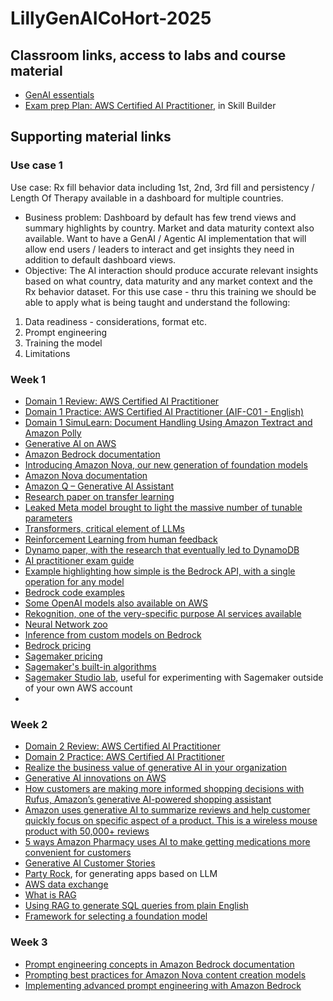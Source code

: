 # LillyGenAICoHort-2025


## Classroom links, access to labs and course material
- [GenAI essentials](https://us-east-1.student.classrooms.aws.training/class/ilt%23tBTURbADBXvHNFHCyc5dsh)
- [Exam prep Plan: AWS Certified AI Practitioner](https://skillbuilder.aws/learning-plan/3NRN71QZR2/exam-prep-plan-aws-certified-ai-practitioner-aifc01--english/FBV4STG94B), in Skill Builder

## Supporting material links

### Use case 1
Use case: Rx fill behavior data including 1st, 2nd, 3rd fill and persistency / Length Of 
Therapy available in a dashboard for multiple countries.
- Business problem: Dashboard by default has few trend views and summary highlights by 
country. Market and data maturity context also available. Want to have a GenAI / 
Agentic AI implementation that will allow end users / leaders to interact and get insights
they need in addition to default dashboard views. 
- Objective: The AI interaction should produce accurate relevant insights based on what 
country, data maturity and any market context and the Rx behavior dataset. For this use 
case - thru this training we should be able to apply what is being taught and understand 
the following: 

1. Data readiness - considerations, format etc.<br>
2. Prompt engineering <br>
3. Training the model <br>
4. Limitations<br>

### Week 1
- [Domain 1 Review: AWS Certified AI Practitioner](https://skillbuilder.aws/learn/G74NXHMDQB/domain-1-review-aws-certified-ai-practitioner--aifc01--english/GMVR9CDHYQ?parentId=FBV4STG94B)
- [Domain 1 Practice: AWS Certified AI Practitioner (AIF-C01 - English)](https://skillbuilder.aws/learn/QKUJ18Y3WV/domain-1-practice-aws-certified-ai-practitioner--aifc01--english/EYXQVB2QQ3?parentId=FBV4STG94B)
- [Domain 1 SimuLearn: Document Handling Using Amazon Textract and Amazon Polly](https://skillbuilder.aws/learn/VBDT6PK8D9/aws-simulearn-document-handling-using-amazon-textract-and-amazon-polly/FUHG9M7PUT?parentId=FBV4STG94B)
- [Generative AI on AWS](https://aws.amazon.com/ai/generative-ai/)
- [Amazon Bedrock documentation](https://docs.aws.amazon.com/bedrock/latest/userguide/what-is-bedrock.html)
- [Introducing Amazon Nova, our new generation of foundation models](https://www.aboutamazon.com/news/aws/amazon-nova-artificial-intelligence-bedrock-aws)
- [Amazon Nova documentation](https://docs.aws.amazon.com/nova/latest/userguide/what-is-nova.html)
- [Amazon Q – Generative AI Assistant](https://aws.amazon.com/q/)
- [Research paper on transfer learning](https://arxiv.org/pdf/2209.04594)
- [Leaked Meta model brought to light the massive number of tunable parameters](https://www.theverge.com/2023/3/8/23629362/meta-ai-language-model-llama-leak-online-misuse)
- [Transformers, critical element of LLMs](https://aws.amazon.com/what-is/transformers-in-artificial-intelligence/)
- [Reinforcement Learning from human feedback](https://aws.amazon.com/what-is/reinforcement-learning-from-human-feedback/)
- [Dynamo paper, with the research that eventually led to DynamoDB](https://www.allthingsdistributed.com/files/amazon-dynamo-sosp2007.pdf)
- [AI practitioner exam guide](https://d1.awsstatic.com/onedam/marketing-channels/website/aws/en_US/certification/approved/pdfs/docs-ai-practitioner/AWS-Certified-AI-Practitioner_Exam-Guide.pdf)
- [Example highlighting how simple is the Bedrock API, with a single operation for any model](https://docs.aws.amazon.com/bedrock/latest/userguide/bedrock-runtime_example_bedrock-runtime_InvokeModel_TitanText_section.html)
- [Bedrock code examples](https://docs.aws.amazon.com/bedrock/latest/userguide/service_code_examples_bedrock-runtime.html)
- [Some OpenAI models also available on AWS](https://aws.amazon.com/blogs/aws/openai-open-weight-models-now-available-on-aws/)
- [Rekognition, one of the very-specific purpose AI services available](https://docs.aws.amazon.com/rekognition/latest/dg/API_Reference.html)
- [Neural Network zoo](https://www.asimovinstitute.org/neural-network-zoo/)
- [Inference from custom models on Bedrock](https://docs.aws.amazon.com/bedrock/latest/userguide/model-customization-use.html)
- [Bedrock pricing](https://aws.amazon.com/bedrock/pricing/)
- [Sagemaker pricing](https://aws.amazon.com/sagemaker/ai/pricing/)
- [Sagemaker's built-in algorithms](https://docs.aws.amazon.com/sagemaker/latest/dg/algos.html)
- [Sagemaker Studio lab](https://studiolab.sagemaker.aws/), useful for experimenting with Sagemaker outside of your own AWS account
- 

### Week 2
- [Domain 2 Review: AWS Certified AI Practitioner](https://skillbuilder.aws/learn/A5BTA8V17V/domain-2-review-aws-certified-ai-practitioner--aifc01--english/9Z2JWYRWSC?parentId=FBV4STG94B)
- [Domain 2 Practice: AWS Certified AI Practitioner](https://skillbuilder.aws/learn/DPEGPHRH8W/domain-2-practice-aws-certified-ai-practitioner--aifc01--english/DAJAHUXEXH?parentId=FBV4STG94B)
- [Realize the business value of generative AI in your organization](https://aws.amazon.com/ai/generative-ai/use-cases/)
- [Generative AI innovations on AWS](https://aws.amazon.com/ai/our-story/)
- [How customers are making more informed shopping decisions with Rufus, Amazon’s generative AI-powered shopping assistant](https://www.aboutamazon.com/news/retail/how-to-use-amazon-rufus)
- [Amazon uses generative AI to summarize reviews and help customer quickly focus on specific aspect of a product. This is a wireless mouse product with 50,000+ reviews](https://a.co/d/buKcWfi)
- [5 ways Amazon Pharmacy uses AI to make getting medications more convenient for customers](https://www.aboutamazon.com/news/retail/how-amazon-pharmacy-uses-generative-ai)
- [Generative AI Customer Stories](https://aws.amazon.com/ai/generative-ai/customers/)
- [Party Rock](https://partyrock.aws/), for generating apps based on LLM
- [AWS data exchange](https://aws.amazon.com/marketplace/search/results?category=d5a43d97-558f-4be7-8543-cce265fe6d9d&FULFILLMENT_OPTION_TYPE=DATA_EXCHANGE&filters=FULFILLMENT_OPTION_TYPE&ref_=adx_hp_hr_brw&trk=adx_hp_hr_brw)
- [What is RAG](https://aws.amazon.com/what-is/retrieval-augmented-generation/)
- [Using RAG to generate SQL queries from plain English](https://aws.amazon.com/blogs/machine-learning/build-your-gen-ai-based-text-to-sql-application-using-rag-powered-by-amazon-bedrock-claude-3-sonnet-and-amazon-titan-for-embedding/)
- [Framework for selecting a foundation model](https://aws.amazon.com/blogs/machine-learning/beyond-the-basics-a-comprehensive-foundation-model-selection-framework-for-generative-ai/)

### Week 3
- [Prompt engineering concepts in Amazon Bedrock documentation](https://docs.aws.amazon.com/bedrock/latest/userguide/prompt-engineering-guidelines.html)
- [Prompting best practices for Amazon Nova content creation models](https://docs.aws.amazon.com/nova/latest/userguide/prompting-creation.html)
- [Implementing advanced prompt engineering with Amazon Bedrock](https://aws.amazon.com/blogs/machine-learning/implementing-advanced-prompt-engineering-with-amazon-bedrock/)
